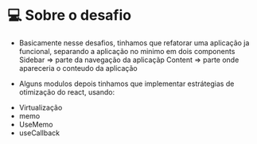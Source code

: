 # 💻 Sobre o desafio

* Basicamente nesse desafios, tinhamos que refatorar uma aplicação ja funcional, separando a aplicação no minimo em dois components
Sidebar => parte da navegação da aplicaçãp
Content => parte onde apareceria o conteudo da aplicação

* Alguns modulos depois tinhamos que implementar estrátegias de otimização do react, usando:
- Virtualização
- memo
- UseMemo
- useCallback
